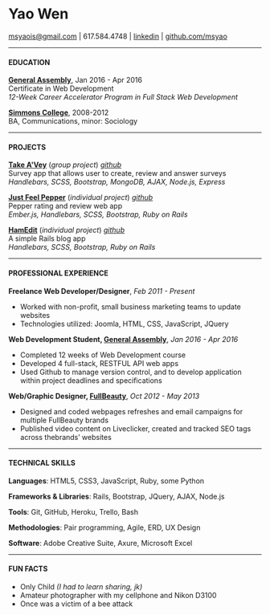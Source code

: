 Yao Wen
==========
[msyaois@gmail.com](mailto:msyaois@gmail.com) | 617.584.4748 | [linkedin](http://www.linkedin.com/in/msyaowen/en) | [github.com/msyao](https://github.com/msyao)

----

#### EDUCATION

**[General Assembly][GA]**, Jan 2016 - Apr 2016  <br />
Certificate in Web Development  <br />
_12-Week Career Accelerator Program in Full Stack Web Development_

**[Simmons College][school]**, 2008-2012  <br />
BA, Communications, minor: Sociology

----

#### PROJECTS

**[Take A'Vey](http://squad-khanh-do.github.io/frontend/)** (*group project*) *[github](https://github.com/Squad-Khanh-do)*  <br />
Survey app that allows user to create, review and answer surveys  <br />
_Handlebars, SCSS, Bootstrap, MongoDB, AJAX, Node.js, Express_

**[Just Feel Pepper](http://msyao.github.io/just-feel-pepper-client/)** (*individual project*) *[github](https://github.com/msyao/just-feel-pepper-client)*  <br />
Pepper rating and review web app  <br />
_Ember.js, Handlebars, SCSS, Bootstrap, Ruby on Rails_

**[HamEdit](http://msyao.github.io/project2-js-frontend/)** (*individual project*) *[github](https://github.com/msyao/project2-js-frontend)*  <br />
A simple Rails blog app  <br />
_Handlebars, SCSS, Bootstrap, Ruby on Rails_

----

#### PROFESSIONAL EXPERIENCE

**Freelance Web Developer/Designer**, *Feb 2011 - Present*

- Worked with non-profit, small business marketing teams to update websites
- Technologies utilized: Joomla, HTML, CSS, JavaScript, JQuery

**Web Development Student, [General Assembly][GA]**, *Jan 2016 - Apr 2016*

- Completed 12 weeks of Web Development course
- Developed 4 full-stack, RESTFUL API web apps
- Used Github to manage version control, and to develop application within project deadlines and specifications

**Web/Graphic Designer, [FullBeauty][company]**, *Oct 2012 - May 2013*

- Designed and coded webpages refreshes and email campaigns for multiple FullBeauty brands
- Published video content on Liveclicker, created and tracked SEO tags across thebrands’ websites

----

#### TECHNICAL SKILLS

**Languages**:                HTML5, CSS3, JavaScript, Ruby, some Python

**Frameworks & Libraries**:   Rails, Bootstrap, JQuery, AJAX, Node.js

**Tools**:                    Git, GitHub, Heroku, Trello, Bash

**Methodologies**:            Pair programming, Agile, ERD, UX Design

**Software**:                 Adobe Creative Suite, Axure, Microsoft Excel

----

#### FUN FACTS

- Only Child _(I had to learn sharing, jk)_
- Amateur photographer with my cellphone and Nikon D3100
- Once was a victim of a bee attack


[company]: http://www.fullbeauty.com/
[school]: http://www.simmons.edu/
[GA]: https://generalassemb.ly

